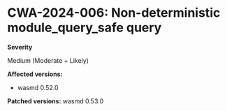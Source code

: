 # CWA-2024-006: Non-deterministic module_query_safe query

**Severity**

Medium (Moderate + Likely)

**Affected versions:**

- wasmd 0.52.0

**Patched versions:** wasmd 0.53.0
